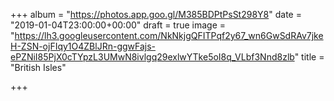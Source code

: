 +++
album = "https://photos.app.goo.gl/M385BDPtPsSt298Y8"
date = "2019-01-04T23:00:00+00:00"
draft = true
image = "https://lh3.googleusercontent.com/NkNkjgQFITPqf2y67_wn6GwSdRAv7jkeH-ZSN-ojFIqy1O4ZBlJRn-ggwFajs-ePZNiI85PjX0cTYpzL3UMwN8ivlgq29exlwYTke5oI8q_VLbf3Nnd8zlb"
title = "British Isles"

+++
